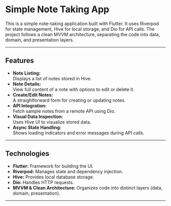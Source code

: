 # Simple Note Taking App

This is a simple note-taking application built with Flutter. It uses Riverpod for state management, Hive for local storage, and Dio for API calls. The project follows a clean MVVM architecture, separating the code into data, domain, and presentation layers.

---

## Features

- **Note Listing:**  
  Displays a list of notes stored in Hive.
- **Note Details:**  
  View full content of a note with options to edit or delete it.
- **Create/Edit Notes:**  
  A straightforward form for creating or updating notes.
- **API Integration:**  
  Fetch sample notes from a remote API using Dio.
- **Visual Data Inspection:**  
  Uses Hive UI to visualize stored data.
- **Async State Handling:**  
  Shows loading indicators and error messages during API calls.

---

## Technologies

- **Flutter:** Framework for building the UI.
- **Riverpod:** Manages state and dependency injection.
- **Hive:** Provides local database storage.
- **Dio:** Handles HTTP requests.
- **MVVM & Clean Architecture:** Organizes code into distinct layers (data, domain, presentation).

---
